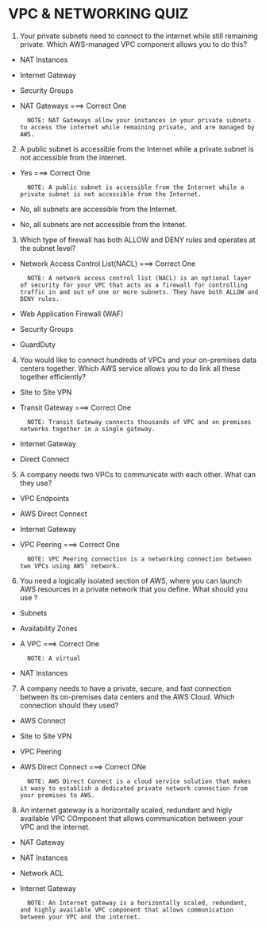 # **VPC & NETWORKING QUIZ**

1. Your private subnets need to connect to the internet while still remaining private. Which AWS-managed VPC component allows you to do this?

- NAT Instances
- Internet Gateway
- Security Groups
- NAT Gateways ===> Correct One

        NOTE: NAT Gateways allow your instances in your private subnets to access the internet while remaining private, and are managed by AWS.

2. A public subnet is accessible from the Internet while a private subnet is not accessible from the internet.

- Yes ===> Correct One

        NOTE: A public subnet is accessible from the Internet while a private subnet is not accessible from the Internet.

- No, all subnets are accessible from the Internet.
- No, all subnets are not accessible from the Intenet.

3. Which type of firewall has both ALLOW and DENY rules and operates at the subnet level?

- Network Access Control List(NACL) ===> Correct One

        NOTE: A network access control list (NACL) is an optional layer of security for your VPC that acts as a firewall for controlling traffic in and out of one or more subnets. They have both ALLOW and DENY rules.

- Web Application Firewall (WAF)
- Security Groups
- GuardDuty

4. You would like to connect hundreds of VPCs and your on-premises data centers together. Which AWS service allows you to do link all these together efficiently?

- Site to Site VPN
- Transit Gateway ===> Correct One

        NOTE: Transit Gateway connects thousands of VPC and on premises networks together in a single gateway.

- Internet Gateway
- Direct Connect

5. A company needs two VPCs to communicate with each other. What can they use?

- VPC Endpoints
- AWS Direct Connect
- Internet Gateway
- VPC Peering ===> Correct One

        NOTE: VPC Peering connection is a networking connection between two VPCs using AWS' network.

6. You need a logically isolated section of AWS, where you can launch AWS resources in a private network that you define. What should you use ?

- Subnets
- Availability Zones
- A VPC ===> Correct One

        NOTE: A virtual

- NAT Instances

7. A company needs to have a private, secure, and fast connection between its on-premises data centers and the AWS Cloud. Which connection should they used?

- AWS Connect
- Site to Site VPN
- VPC Peering
- AWS Direct Connect ===> Correct ONe

        NOTE: AWS Direct Connect is a cloud service solution that makes it wasy to establish a dedicated private network connection from your premises to AWS.

8. An internet gateway is a horizontally scaled, redundant and higly available VPC COmponent that allows communication between your VPC and the internet.

- NAT Gateway
- NAT Instances
- Network ACL
- Internet Gateway

        NOTE: An Internet gateway is a horizontally scaled, redundant, and highly available VPC component that allows communication between your VPC and the internet.
